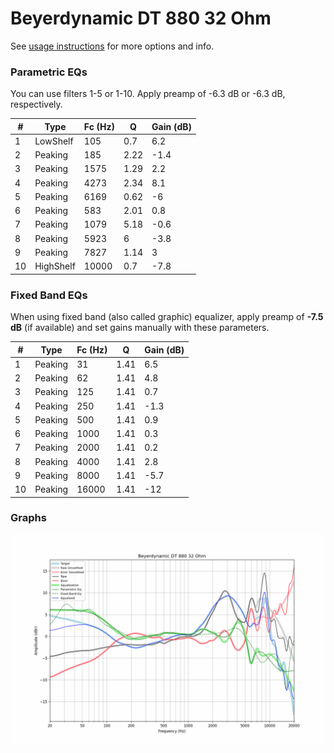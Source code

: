 # Beyerdynamic DT 880 32 Ohm
See [usage instructions](https://github.com/jaakkopasanen/AutoEq#usage) for more options and info.

### Parametric EQs
You can use filters 1-5 or 1-10. Apply preamp of -6.3 dB or -6.3 dB, respectively.

|   # | Type      |   Fc (Hz) |    Q |   Gain (dB) |
|-----|-----------|-----------|------|-------------|
|   1 | LowShelf  |       105 | 0.7  |         6.2 |
|   2 | Peaking   |       185 | 2.22 |        -1.4 |
|   3 | Peaking   |      1575 | 1.29 |         2.2 |
|   4 | Peaking   |      4273 | 2.34 |         8.1 |
|   5 | Peaking   |      6169 | 0.62 |        -6   |
|   6 | Peaking   |       583 | 2.01 |         0.8 |
|   7 | Peaking   |      1079 | 5.18 |        -0.6 |
|   8 | Peaking   |      5923 | 6    |        -3.8 |
|   9 | Peaking   |      7827 | 1.14 |         3   |
|  10 | HighShelf |     10000 | 0.7  |        -7.8 |

### Fixed Band EQs
When using fixed band (also called graphic) equalizer, apply preamp of **-7.5 dB** (if available) and set gains manually with these parameters.

|   # | Type    |   Fc (Hz) |    Q |   Gain (dB) |
|-----|---------|-----------|------|-------------|
|   1 | Peaking |        31 | 1.41 |         6.5 |
|   2 | Peaking |        62 | 1.41 |         4.8 |
|   3 | Peaking |       125 | 1.41 |         0.7 |
|   4 | Peaking |       250 | 1.41 |        -1.3 |
|   5 | Peaking |       500 | 1.41 |         0.9 |
|   6 | Peaking |      1000 | 1.41 |         0.3 |
|   7 | Peaking |      2000 | 1.41 |         0.2 |
|   8 | Peaking |      4000 | 1.41 |         2.8 |
|   9 | Peaking |      8000 | 1.41 |        -5.7 |
|  10 | Peaking |     16000 | 1.41 |       -12   |

### Graphs
![](./Beyerdynamic%20DT%20880%2032%20Ohm.png)
